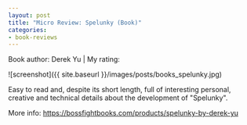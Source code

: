 ```yaml
---
layout: post
title: "Micro Review: Spelunky (Book)"
categories:
- book-reviews
---
```


<p>Book author: Derek Yu | My rating:&nbsp;&nbsp;<i class="fa fa-star"></i><i class="fa fa-star"></i><i class="fa fa-star"></i><i class="fa fa-star"></i><i class="fa fa-star-o"></i>
</p>
<!-- fa-star fa-star-o  fa-star-half-empty -->

![screenshot]({{ site.baseurl }}/images/posts/books_spelunky.jpg)


<p>Easy to read and, despite its short length, full of interesting personal, creative and technical details about the development of "Spelunky".</p>

<p>More info: <a href="https://bossfightbooks.com/products/spelunky-by-derek-yu">https://bossfightbooks.com/products/spelunky-by-derek-yu</a><p>




